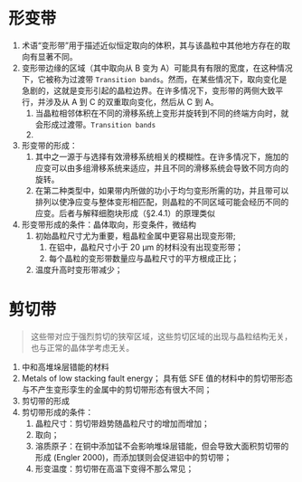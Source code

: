 
# 形变带
1. 术语“变形带”用于描述近似恒定取向的体积，其与该晶粒中其他地方存在的取向有显著不同。
2. 变形带边缘的区域（其中取向从 B 变为 A）可能具有有限的宽度，在这种情况下，它被称为过渡带 `Transition bands`。然而，在某些情况下，取向变化是急剧的，这就是变形引起的晶粒边界。在许多情况下，变形带的两侧大致平行，并涉及从 A 到 C 的双重取向变化，然后从 C 到 A。
   1. 当晶粒相邻体积在不同的滑移系统上变形并旋转到不同的终端方向时，就会形成过渡带。`Transition bands`
   2. 
3. 形变带的形成：
   1. 其中之一源于与选择有效滑移系统相关的模糊性。在许多情况下，施加的应变可以由多组滑移系统来适应，并且不同的滑移系统会导致不同方向的旋转。
   2. 在第二种类型中，如果带内所做的功小于均匀变形所需的功，并且带可以排列以使净应变与整体变形相匹配，则晶粒的不同区域可能会经历不同的应变。后者与解释细胞块形成（§2.4.1）的原理类似
4. 形变带形成的条件：晶体取向，形变条件，微结构
   1. 初始晶粒尺寸尤为重要，粗晶粒金属中更容易出现变形带; 
      1. 在铝中，晶粒尺寸小于 20 μm 的材料没有出现变形带；
      2. 每个晶粒的变形带数量应与晶粒尺寸的平方根成正比；
   2. 温度升高时变形带减少；

# 剪切带
> 这些带对应于强烈剪切的狭窄区域，这些剪切区域的出现与晶粒结构无关，也与正常的晶体学考虑无关。

1. 中和高堆垛层错能的材料
2. Metals of low stacking fault energy； 具有低 SFE 值的材料中的剪切带形态与不产生变形孪生的金属中的剪切带形态有很大不同；
3. 剪切带的形成
4. 剪切带形成的条件：
   1. 晶粒尺寸：剪切带趋势随晶粒尺寸的增加而增加；
   2. 取向；
   3. 溶质原子：在铜中添加锰不会影响堆垛层错能，但会导致大面积剪切带的形成 (Engler 2000)，而添加镁则会促进铝中的剪切带；
   4. 形变温度：剪切带在高温下变得不那么常见；

# 